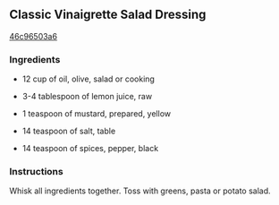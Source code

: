 ## Classic Vinaigrette Salad Dressing

[46c96503a6](http://www.food.com/recipe/classic-vinaigrette-salad-dressing-307616)

### Ingredients

 - 12 cup of oil, olive, salad or cooking

 - 3-4 tablespoon of lemon juice, raw

 - 1 teaspoon of mustard, prepared, yellow

 - 14 teaspoon of salt, table

 - 14 teaspoon of spices, pepper, black

### Instructions

Whisk all ingredients together. Toss with greens, pasta or potato salad.